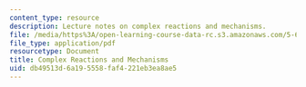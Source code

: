 ```yaml
---
content_type: resource
description: Lecture notes on complex reactions and mechanisms.
file: /media/https%3A/open-learning-course-data-rc.s3.amazonaws.com/5-60-thermodynamics-kinetics-spring-2008/db49513d6a195558faf4221eb3ea8ae5_lec_30.pdf
file_type: application/pdf
resourcetype: Document
title: Complex Reactions and Mechanisms
uid: db49513d-6a19-5558-faf4-221eb3ea8ae5
---
```

